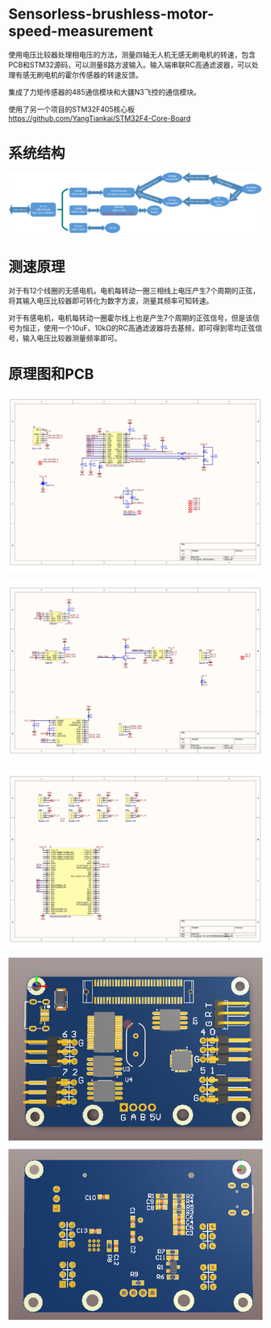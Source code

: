 # Sensorless-brushless-motor-speed-measurement
使用电压比较器处理相电压的方法，测量四轴无人机无感无刷电机的转速，包含PCB和STM32源码，可以测量8路方波输入。输入端串联RC高通滤波器，可以处理有感无刷电机的霍尔传感器的转速反馈。

集成了力矩传感器的485通信模块和大疆N3飞控的通信模块。

使用了另一个项目的STM32F405核心板  
https://github.com/YangTiankai/STM32F4-Core-Board


# 系统结构

![系统结构](https://github.com/YangTiankai/Sensorless-brushless-motor-speed-measurement/blob/master/readmefile/sysstrc.png)

# 测速原理
对于有12个线圈的无感电机，电机每转动一圈三相线上电压产生7个周期的正弦，将其输入电压比较器即可转化为数字方波，测量其频率可知转速。

对于有感电机，电机每转动一圈霍尔线上也是产生7个周期的正弦信号，但是该信号为恒正，使用一个10uF、10kΩ的RC高通滤波器将去基频，即可得到零均正弦信号，输入电压比较器测量频率即可。

# 原理图和PCB

![SCH1](https://github.com/YangTiankai/Sensorless-brushless-motor-speed-measurement/blob/master/readmefile/SCH1.png)

![SCH2](https://github.com/YangTiankai/Sensorless-brushless-motor-speed-measurement/blob/master/readmefile/SCH2.png)

![SCH3](https://github.com/YangTiankai/Sensorless-brushless-motor-speed-measurement/blob/master/readmefile/SCH3.png)

![PCB1](https://github.com/YangTiankai/Sensorless-brushless-motor-speed-measurement/blob/master/readmefile/PCB1.png)

![PCB2](https://github.com/YangTiankai/Sensorless-brushless-motor-speed-measurement/blob/master/readmefile/PCB2.png)







